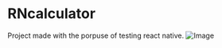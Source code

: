 # RNcalculator
Project made with the porpuse of testing react native.
![Image](http://github.com/Lorengamboa/RNcalculator/tree/master/assets/preview.gif)
